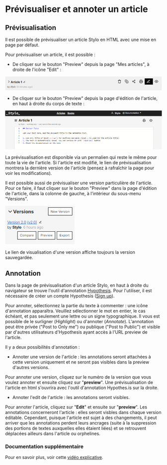# Prévisualiser et annoter un article

## Prévisualisation
Il est possible de prévisualiser un article Stylo en HTML avec une mise en page par défaut.

Pour prévisualiser un article, il est possible :

- De cliquer sur le bouton "Preview" depuis la page "Mes articles", à droite de l'icône "Edit" :

![Preview](uploads/images/PreviewPageArticles.PNG)

- De cliquer sur le bouton "Preview" depuis la page d'édition de l'article, en haut à droite du corps de texte : 

![Preview](uploads/images/PreviewPageEdition-V2.PNG)

La prévisualisation est disponible via un permalien qui reste le même pour toute la vie de l'article. Si l'article est modifié, le lien de prévisualisation montrera la dernière version de l'article (pensez à rafraîchir la page pour voir les modifications).

Il est possible aussi de prévisualiser une version particulière de l'article. Pour ce faire, il faut cliquer sur le bouton "Preview" dans la page d'édition de l'article, dans la colonne de gauche, à l'intérieur du sous-menu "Versions".

![Preview](uploads/images/PreviewSousMenuVersions-V2.PNG)

Le lien de visualisation d'une version affiche toujours la version sauvegardée.

## Annotation

Dans la page de prévisualisation d'un article Stylo, en haut à droite du navigateur se trouve l'outil d'annotation [Hypothesis](https://web.hypothes.is/). Pour l'utiliser, il est nécessaire de créer un compte Hypothesis ([Sign up](https://web.hypothes.is/start/)).

Pour annoter, sélectionnez la partie du texte à commenter : une icône d'annotation apparaîtra. Veuillez sélectionner le mot en entier, le cas échéant, et pas seulement une lettre ou un signe typographique. Il vous est possible de le surligner (*Highlight*) ou d'annoter (*Annotate*). L'annotation peut être privée ("Post to Only me") ou publique ("Post to Public") et visible par d'autres utilisateurs d'Hypothesis ayant accès à l'URL preview de l'article.

Il y a deux possibilités d'annotation :

- Annoter une version de l'article : les annotations seront attachées à cette version uniquement et ne seront pas visibles dans la preview d'autres versions. 

Pour annoter une version, cliquez sur le numéro de la version que vous voulez annoter et ensuite cliquez sur "**preview**". Une prévisualisation de l'article en html s'ouvrira avec l'outil d'annotation Hypothes.is sur la droite.

- Annoter l'edit de l'article : les annotations seront visibles.

Pour annoter l'article, cliquez sur "**Edit**" et ensuite sur "**preview**". Les annotations concerneront l'article : elles seront visbles dans chaque version éditable. Cependant, puisque l'article est sujet à des changements, il peut arriver que les annotations perdent leurs ancrages (suite à la suppression des portions de textes auxquelles elles étaient liées) et se retrouvent déplacées ailleurs dans l'article ou orphelines. 

### Documentation supplémentaire 
Pour en savoir plus, voir cette [vidéo explicative](https://youtu.be/zdQRv9wndcE).

